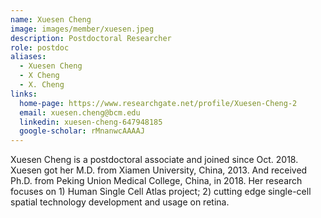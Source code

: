 ```yaml
---
name: Xuesen Cheng
image: images/member/xuesen.jpeg
description: Postdoctoral Researcher
role: postdoc
aliases:
  - Xuesen Cheng
  - X Cheng
  - X. Cheng
links:
  home-page: https://www.researchgate.net/profile/Xuesen-Cheng-2 
  email: xuesen.cheng@bcm.edu
  linkedin: xuesen-cheng-647948185
  google-scholar: rMnanwcAAAAJ
---
```


Xuesen Cheng is a postdoctoral associate and joined since Oct. 2018. Xuesen got her M.D. from Xiamen University, China, 2013. And received Ph.D. from Peking Union Medical College, China, in 2018. Her research focuses on 1) Human Single Cell Atlas project; 2) cutting edge single-cell spatial technology development and usage on retina.  

